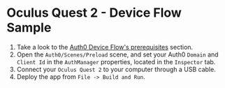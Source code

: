 # Oculus Quest 2 - Device Flow Sample

1. Take a look to the [Auth0 Device Flow's prerequisites](https://auth0.com/docs/quickstart/native/device/01-login#prerequisites) section.
2. Open the `Auth0/Scenes/Preload` scene, and set your Auth0 `Domain` and `Client Id` in the `AuthManager` properties, located in the `Inspector` tab.
3. Connect your `Oculus Quest 2` to your computer through a USB cable.
4. Deploy the app from `File -> Build and Run`.
